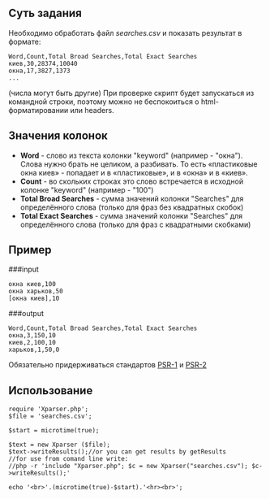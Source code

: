 Суть задания
------------

Необходимо обработать файл *searches.csv* и показать результат в формате:

```
Word,Count,Total Broad Searches,Total Exact Searches
киев,30,28374,10040
окна,17,3827,1373
...
```

(числа могут быть другие)
При проверке скрипт будет запускаться из командной строки, поэтому можно не беспокоиться о html-форматировании или headers.

Значения колонок
----------------

* **Word** - слово из текста колонки "keyword" (например - "окна"). Слова нужно брать не целиком, а разбивать. То есть «пластиковые окна киев» - попадает и в «пластиковые», и в «окна» и в «киев».
* **Count** - во скольких строках это слово встречается в исходной колонке "keyword" (например - "100")
* **Total Broad Searches** - сумма значений колонки "Searches" для определённого слова (только для фраз без квадратных скобок)
* **Total Exact Searches** - сумма значений колонки "Searches" для определённого слова (только для фраз с квадратными скобками)


Пример
------

###input
```
окна киев,100
окна харьков,50
[окна киев],10
```

###output
```
Word,Count,Total Broad Searches,Total Exact Searches
окна,3,150,10
киев,2,100,10
харьков,1,50,0
```

Обязательно придерживаться стандартов [PSR-1](https://github.com/php-fig/fig-standards/blob/master/accepted/PSR-1-basic-coding-standard.md) и [PSR-2](https://github.com/php-fig/fig-standards/blob/master/accepted/PSR-2-coding-style-guide.md)

Использование
---------------
```
require 'Xparser.php'; 
$file = 'searches.csv';
  
$start = microtime(true);

$text = new Xparser ($file); 
$text->writeResults();//or you can get results by getResults
//for use from comand line write:
//php -r 'include "Xparser.php"; $c = new Xparser("searches.csv"); $c->writeResults();'

echo '<br>'.(microtime(true)-$start).'<hr><br>'; 
```